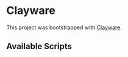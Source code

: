 # Clayware

This project was bootstrapped with [Clayware](https://github.com/facebook/create-react-app).

## Available Scripts
